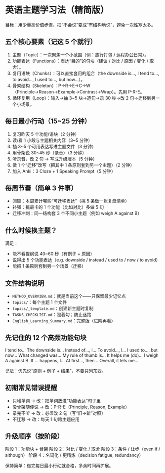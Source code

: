 # 英语主题学习法（精简版）

目标：用少量高价值步骤，把“不会说”变成“有结构地说”，避免一次性塞太多。

## 五个核心要素（记这 5 个就行）
1. 主题（Topic）：一次聚焦一个小范围（例：旅行打包 / 远程办公日常）。
2. 功能表达（Functions）：表达“目的”的句块（建议 / 对比 / 原因 / 变化 / 取舍）。
3. 复用语块（Chunks）：可以直接套用的组合（the downside is..., I tend to..., to avoid..., I used to..., but now...）。
4. 骨架结构（Skeleton）：P→R→E→C→W（Principle→Reason→Example→Contrast→Wrap）。先用 P-R-E。
5. 循环复用（Loop）：输入→抽 3~5 块→造句→录 30 秒→改 2 句→迁移到另一个小场景。

## 每日最小行动（15~25 分钟）
1. 复习昨天 5 个功能/语块（2 分钟）
2. 读/看 1 小段与主题相关内容（3~5 分钟）
3. 抽 3~5 个可用表达写进主题文件（3 分钟）
4. 用骨架说 30~45 秒（录音）（3 分钟）
5. 听录音，改 2 句 → 写成升级版本（5 分钟）
6. 做 1 个“迁移”改写（把其中 1 条原则套到另一个主题）（2 分钟）
7. 加入 Anki：3 Cloze + 1 Speaking Prompt（5 分钟）

## 每周节奏（简单 3 件事）
- 回顾：本周累计哪些“可迁移表达”（挑 5 条做一张复盘清单）
- 补强：挑最卡的 1 个功能（比如对比）多做 5 句
- 迁移冲刺：同一结构套 3 个不同小主题（例如 weigh A against B）

## 什么时候换主题？
满足：
- 能不看提纲说 40~60 秒（有例子 + 原因）
- 说得出 5 个功能表达（e.g. downside / instead / used to / now / to avoid）
- 能把 1 条原则套到另一个场景（迁移）

## 文件结构说明
- `METHOD_OVERVIEW.md`：就是当前这个——只保留最少记忆点
- `topics/`：每个主题 1 个文件
- `topics/_template.md`：创建新主题时复制
- `TASKS_CHECKLIST.md`：照着勾；防止迷路
- `English_Learning_Summary.md`：完整版（进阶再看）

## 先记住的 12 个高频功能句块
I tend to...
The downside is...
Instead of..., I...
To avoid..., I...
I used to..., but now...
What changed was...
My rule of thumb is...
It helps me (do)...
I weigh A against B.
If ... happens, I...
At first..., then...
Overall, it lets me...

记法：优先说“原则 + 例子 + 结果”，不要只列东西。

## 初期常见错误提醒
- 只堆单词 → 改：把单词放进“功能表达”句子里
- 没骨架随便说 → 改：P-R-E（Principle, Reason, Example）
- 录完不听 → 改：必须改 2 句（写“旧→新”对照）
- 不迁移 → 改：每天 1 句跨主题应用

## 升级顺序（按阶段）
阶段 1：功能块 + 骨架
阶段 2：对比 / 变化 / 取舍
阶段 3：条件 / 让步（even if / although）
阶段 4：名词化 / 更精炼（decision fatigue, redundancy）

保持简单：做完每日最小行动就合格，多余时间再扩展。
